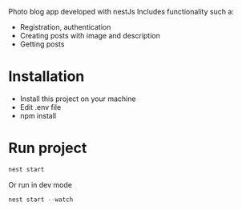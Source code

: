 Photo blog app developed with nestJs
Includes functionality such a:
- Registration, authentication
- Creating posts with image and description
- Getting posts

# Installation
- Install this project on your machine
- Edit .env file 
- npm install

# Run project
``` js
nest start
```
Or run in dev mode
``` js
nest start --watch
```
